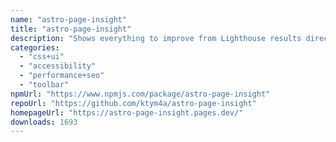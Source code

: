 ```yaml
---
name: "astro-page-insight"
title: "astro-page-insight"
description: "Shows everything to improve from Lighthouse results directly on the page."
categories:
  - "css+ui"
  - "accessibility"
  - "performance+seo"
  - "toolbar"
npmUrl: "https://www.npmjs.com/package/astro-page-insight"
repoUrl: "https://github.com/ktym4a/astro-page-insight"
homepageUrl: "https://astro-page-insight.pages.dev/"
downloads: 1693
---
```

